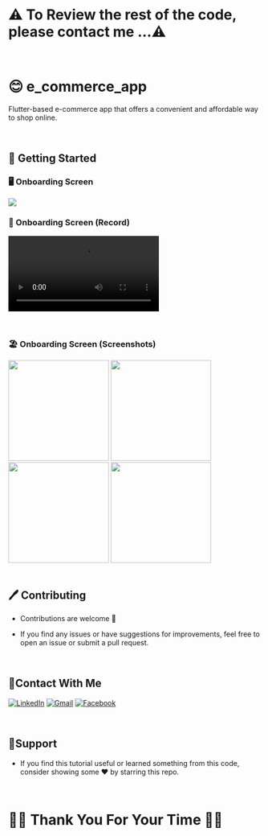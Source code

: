  
# ⚠️ To Review the rest of the code, please contact me ...⚠️

 <br/>

# 😊 e_commerce_app

Flutter-based e-commerce app that offers a convenient and affordable way to shop online.

 <br/>

 ## 🚀 Getting Started

 ### 🖥️ Onboarding Screen
   <img src ="https://github.com/Ahmedyehia122/E-commerce/assets/142153775/4c1787ee-d49d-4c36-95d4-a7953f4ba1e2" >

 
 <br/>
 
  ### 📸 Onboarding Screen (Record)

 
 <video src="https://github.com/Ahmedyehia122/-Sushi-Restaurant-App/assets/142153775/009df544-b983-403d-a20c-c7ac8fce55b5" > </video>

 <br/>

 ### 🏖️ Onboarding Screen (Screenshots)
 
 <div>
   <img src ="https://github.com/Ahmedyehia122/-Sushi-Restaurant-App/assets/142153775/cc879a84-d3a6-4914-816a-432b77a7e894" width="200"  >
   <img src ="https://github.com/Ahmedyehia122/-Sushi-Restaurant-App/assets/142153775/ef82368b-6d8e-449a-9230-1fcf9a94f780" width="200" >
   <img src ="https://github.com/Ahmedyehia122/-Sushi-Restaurant-App/assets/142153775/9b022eff-300c-4dc0-9d17-c54a6d1c9396" width="200" >
   <img src ="https://github.com/Ahmedyehia122/-Sushi-Restaurant-App/assets/142153775/b71d54e8-624d-447a-a7c4-cbaa2917edbd" width="200" >
 </div>
 
  <br/>
   
 ## 🖊️ Contributing

- Contributions are welcome 💜
- If you find any issues or have suggestions for improvements, feel free to open an issue or submit a pull request.

  <br/>
 ## 🤝Contact With Me

[![LinkedIn](https://img.shields.io/badge/LinkedIn-0077B5?style=for-the-badge&logo=linkedin&logoColor=white)](https://www.linkedin.com/in/ahmedyehia122/) 
[![Gmail](https://img.shields.io/badge/Gmail-333333?style=for-the-badge&logo=gmail&logoColor=red)](https://www.ahmedyehia.122a@gmail.com)
[![Facebook](https://img.shields.io/badge/Facebook-0077B5?style=for-the-badge&logo=facebook&logoColor=white)](https://www.facebook.com/profile.php?id=100033167761298)

<br/>

## 💖Support

- If you find this tutorial useful or learned something from this code, consider showing some ❤️ by starring this repo.

  <br/>
# 🌸🌸  Thank You For Your Time 🌸🌸


